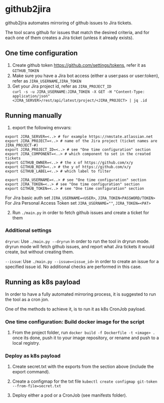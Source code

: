 # github2jira
github2jira automates mirroring of github issues to Jira tickets.

The tool scans github for issues that match the desired criteria,
and for each one of them creates a Jira ticket (unless it already exists).

## One time configuration
1. Create github token https://github.com/settings/tokens, refer it as `GITHUB_TOKEN`
2. Make sure you have a Jira bot access (either a user:pass or user:token), refer as `JIRA_USERNAME`,`JIRA_TOKEN`
3. Get your Jira project id, refer as `JIRA_PROJECT_ID`  
`curl -s -u JIRA_USERNAME:JIRA_TOKEN -X GET -H "Content-Type: application/json" <JIRA_SERVER>/rest/api/latest/project/<JIRA_PROJECT> | jq .id`

## Running manually

1. export the following envvars:
```
export JIRA_SERVER=<..> # for example https://nmstate.atlassian.net
export JIRA_PROJECT=<..> # name of the Jira project (ticket names are JIRA_PROJECT-#)
export JIRA_PROJECT_ID=<..> # see "One time configuration" section
export JIRA_COMPONENT=<..> # which component to set in the created tickets
export GITHUB_OWNER=<..> # the x of https://github.com/x/y
export GITHUB_REPO=<..> # the y of https://github.com/x/y
export GITHUB_LABEL=<..> # which label to filter

export JIRA_USERNAME=<..> # see "One time configuration" section
export JIRA_TOKEN=<..> # see "One time configuration" section
export GITHUB_TOKEN=<..> # see "One time configuration" section
```

For Jira basic auth set `JIRA_USERNAME=<USER>`, `JIRA_TOKEN<PASSWORD/TOKEN>`  
For Jira Personal Access Token set `JIRA_USERNAME=""`, `JIRA_TOKEN=<PAT>`

2. Run `./main.py` in order to fetch github issues and create a ticket for them

### Additional settings

`dryrun`: Use `./main.py --dryrun` in order to run the tool in dryrun mode.
dryrun mode will fetch github issues, and report what Jira tickets it would create,
but without creating them.

`--issue`: Use `./main.py --issue=<issue_id>` in order to create an issue for
a specified issue id.
No additional checks are performed in this case.

## Running as k8s payload

In order to have a fully automated mirroring process,
it is suggested to run the tool as a cron jon.

One of the methods to achieve it, is to run it as k8s CronJob payload.

### One time configuration: Build docker image for the script

1. From the project folder, run `docker build -f Dockerfile -t <image> .`  
once its done, push it to your image repository, or rename and push to a local registry.

### Deploy as k8s payload

1. Create secret.txt with the exports from the section above (include the export command).

2. Create a configmap for the txt file
`kubectl create configmap git-token --from-file=secret.txt`

3. Deploy either a pod or a CronJob (see manifests folder).
